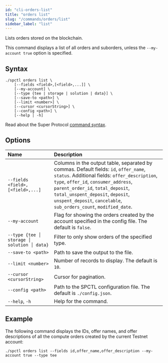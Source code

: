 ```yaml
---
id: "cli-orders-list"
title: "orders list"
slug: "/commands/orders/list"
sidebar_label: "list"
---
```


Lists orders stored on the blockchain.

This command displays a list of all orders and suborders, unless the `--my-account true` option is specified.

## Syntax

```
./spctl orders list \
    [--fields <field>,[<field>,...]] \
    [--my-account] \
    [--type {tee | storage | solution | data}] \
    [--save-to <path>] \
    [--limit <number>] \
    [--cursor <cursorString>] \
    [--config <path>] \
    [--help | -h]
```

Read about the Super Protocol [command syntax](/cli/commands#command-syntax).

## Options

| <div style={{width:369}}>**Name**</div> | **Description** |
| :- | :- |
| `--fields <field>,[<field>,...]` | Columns in the output table, separated by commas. Default fields: `id`, `offer_name`, `status`. Additional fields: `offer_description`, `type`, `offer_id`, `consumer_address`, `parent_order_id`, `total_deposit`, `total_unspent_deposit`, `deposit`, `unspent_deposit`, `cancelable`, `sub_orders_count`, `modified_date`. |
| `--my-account` | Flag for showing the orders created by the account specified in the config file. The default is `false`. |
| `--type {tee │ storage │ solution │ data}` | Filter to only show orders of the specified type. |
| `--save-to <path>` | Path to save the output to the file. |
| `--limit <number>` | Number of records to display. The default is `10`. |
| `--cursor <cursorString>` | Cursor for pagination. |
| `--config <path>` | Path to the SPCTL configuration file. The default is `./config.json`. |
| `--help`, `-h` | Help for the command. |

## Example

The following command displays the IDs, offer names, and offer descriptions of all the compute orders created by the current Testnet account:

```
./spctl orders list --fields id,offer_name,offer_description --my-account true --type tee
```